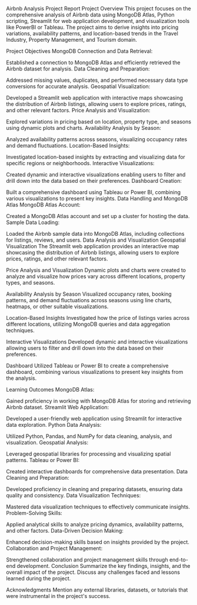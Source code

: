 Airbnb Analysis Project Report
Project Overview
This project focuses on the comprehensive analysis of Airbnb data using MongoDB Atlas, Python scripting, Streamlit for web application development, and visualization tools like PowerBI or Tableau. The project aims to derive insights into pricing variations, availability patterns, and location-based trends in the Travel Industry, Property Management, and Tourism domain.

Project Objectives
MongoDB Connection and Data Retrieval:

Established a connection to MongoDB Atlas and efficiently retrieved the Airbnb dataset for analysis.
Data Cleaning and Preparation:

Addressed missing values, duplicates, and performed necessary data type conversions for accurate analysis.
Geospatial Visualization:

Developed a Streamlit web application with interactive maps showcasing the distribution of Airbnb listings, allowing users to explore prices, ratings, and other relevant factors.
Price Analysis and Visualization:

Explored variations in pricing based on location, property type, and seasons using dynamic plots and charts.
Availability Analysis by Season:

Analyzed availability patterns across seasons, visualizing occupancy rates and demand fluctuations.
Location-Based Insights:

Investigated location-based insights by extracting and visualizing data for specific regions or neighborhoods.
Interactive Visualizations:

Created dynamic and interactive visualizations enabling users to filter and drill down into the data based on their preferences.
Dashboard Creation:

Built a comprehensive dashboard using Tableau or Power BI, combining various visualizations to present key insights.
Data Handling and MongoDB Atlas
MongoDB Atlas Account:

Created a MongoDB Atlas account and set up a cluster for hosting the data.
Sample Data Loading:

Loaded the Airbnb sample data into MongoDB Atlas, including collections for listings, reviews, and users.
Data Analysis and Visualization
Geospatial Visualization
The Streamlit web application provides an interactive map showcasing the distribution of Airbnb listings, allowing users to explore prices, ratings, and other relevant factors.

Price Analysis and Visualization
Dynamic plots and charts were created to analyze and visualize how prices vary across different locations, property types, and seasons.

Availability Analysis by Season
Visualized occupancy rates, booking patterns, and demand fluctuations across seasons using line charts, heatmaps, or other suitable visualizations.

Location-Based Insights
Investigated how the price of listings varies across different locations, utilizing MongoDB queries and data aggregation techniques.

Interactive Visualizations
Developed dynamic and interactive visualizations allowing users to filter and drill down into the data based on their preferences.

Dashboard
Utilized Tableau or Power BI to create a comprehensive dashboard, combining various visualizations to present key insights from the analysis.

Learning Outcomes
MongoDB Atlas:

Gained proficiency in working with MongoDB Atlas for storing and retrieving Airbnb dataset.
Streamlit Web Application:

Developed a user-friendly web application using Streamlit for interactive data exploration.
Python Data Analysis:

Utilized Python, Pandas, and NumPy for data cleaning, analysis, and visualization.
Geospatial Analysis:

Leveraged geospatial libraries for processing and visualizing spatial patterns.
Tableau or Power BI:

Created interactive dashboards for comprehensive data presentation.
Data Cleaning and Preparation:

Developed proficiency in cleaning and preparing datasets, ensuring data quality and consistency.
Data Visualization Techniques:

Mastered data visualization techniques to effectively communicate insights.
Problem-Solving Skills:

Applied analytical skills to analyze pricing dynamics, availability patterns, and other factors.
Data-Driven Decision Making:

Enhanced decision-making skills based on insights provided by the project.
Collaboration and Project Management:

Strengthened collaboration and project management skills through end-to-end development.
Conclusion
Summarize the key findings, insights, and the overall impact of the project. Discuss any challenges faced and lessons learned during the project.

Acknowledgments
Mention any external libraries, datasets, or tutorials that were instrumental in the project's success.

